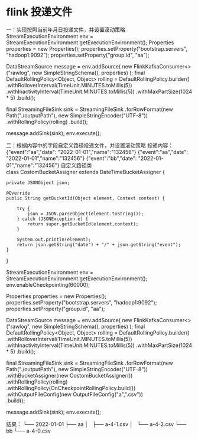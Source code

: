 # flink 投递文件
一：实现按照当前年月日投递文件，并设置滚动策略
StreamExecutionEnvironment env = StreamExecutionEnvironment.getExecutionEnvironment();
Properties properties = new Properties();
properties.setProperty("bootstrap.servers", "hadoop1:9092");
properties.setProperty("group.id", "aa");

DataStreamSource<String> message = env.addSource(
        new FlinkKafkaConsumer<>("rawlog", new SimpleStringSchema(), properties)
);
final DefaultRollingPolicy<Object, Object> rolling = DefaultRollingPolicy.builder()
                .withRolloverInterval(TimeUnit.MINUTES.toMillis(5))
                .withInactivityInterval(TimeUnit.MINUTES.toMillis(5))
                .withMaxPartSize(1024 * 5)
                .build();
  
final StreamingFileSink sink = StreamingFileSink
        .forRowFormat(new Path("./outputPath"), new SimpleStringEncoder<String>("UTF-8"))
        .withRollingPolicy(rolling)
        .build();  
  
message.addSink(sink);
env.execute();  
  
  
  
  
  
二：根据内容中的字段自定义路径投递文件，并设置滚动策略
投递内容：
  {"event":"aa","date": "2022-01-01","name":"132456"} 
  {"event":"aa","date": "2022-01-01","name":"132456"} 
  {"event":"bb","date": "2022-01-01","name":"132456"} 
自定义路径类  
class CostomBucketAssigner extends DateTimeBucketAssigner {

    private JSONObject json;

    @Override
    public String getBucketId(Object element, Context context) {

        try {
            json = JSON.parseObject(element.toString());
        } catch (JSONException e) {
            return super.getBucketId(element,context);
        }

        System.out.println(element);
        return json.getString("date") + "/" + json.getString("event");
    }
}
  
  
StreamExecutionEnvironment env = StreamExecutionEnvironment.getExecutionEnvironment();
env.enableCheckpointing(60000);
  
Properties properties = new Properties();
properties.setProperty("bootstrap.servers", "hadoop1:9092");
properties.setProperty("group.id", "aa");

DataStreamSource<String> message = env.addSource(
        new FlinkKafkaConsumer<>("rawlog", new SimpleStringSchema(), properties)
);
final DefaultRollingPolicy<Object, Object> rolling = DefaultRollingPolicy.builder()
                .withRolloverInterval(TimeUnit.MINUTES.toMillis(5))
                .withInactivityInterval(TimeUnit.MINUTES.toMillis(5))
                .withMaxPartSize(1024 * 5)
                .build();
  
final StreamingFileSink sink = StreamingFileSink
        .forRowFormat(new Path("./outputPath"), new SimpleStringEncoder<String>("UTF-8"))
        .withBucketAssigner(new CostomBucketAssigner())  
        .withRollingPolicy(rolling)
        .withRollingPolicy(OnCheckpointRollingPolicy.build())
        .withOutputFileConfig(new OutputFileConfig("a",".csv"))  
        .build();  
  
message.addSink(sink);
env.execute();    
  
结果：
└── 2022-01-01
    ├── aa
    │   ├── a-4-1.csv
    │   └── a-4-2.csv
    └── bb
        └── a-4-0.csv
  
  
